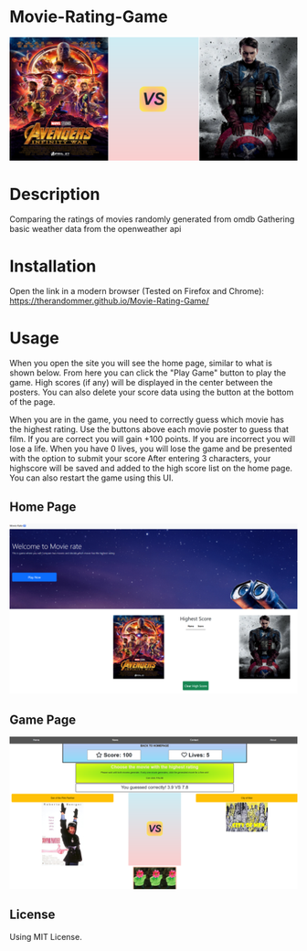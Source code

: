 # Movie-Rating-Game

![Banner](submission/banner.png)

# Description

 Comparing the ratings of movies randomly generated from omdb
 Gathering basic weather data from the openweather api
 
# Installation

Open the link in a modern browser (Tested on Firefox and Chrome): https://therandommer.github.io/Movie-Rating-Game/

# Usage

When you open the site you will see the home page, similar to what is shown below. From here you can click the "Play Game" button to play the game.
High scores (if any) will be displayed in the center between the posters.
You can also delete your score data using the button at the bottom of the page.

When you are in the game, you need to correctly guess which movie has the highest rating.
Use the buttons above each movie poster to guess that film.
If you are correct you will gain +100 points.
If you are incorrect you will lose a life.
When you have 0 lives, you will lose the game and be presented with the option to submit your score
After entering 3 characters, your highscore will be saved and added to the high score list on the home page.
You can also restart the game using this UI.

## Home Page

![HomePage](submission/homePage.png)

## Game Page

![GamePage](submission/gamePage.png)

## License

Using MIT License.